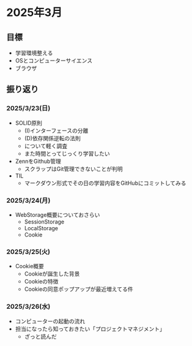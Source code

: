 # 2025年3月
## 目標
- 学習環境整える
- OSとコンピューターサイエンス
- ブラウザ

## 振り返り

### 2025/3/23(日)
- SOLID原則
  - (I)インターフェースの分離
  - (D)依存関係逆転の法則
  - について軽く調査
  - また時間とってじっくり学習したい
- ZennをGithub管理
  - スクラップはGit管理できないことが判明
- TIL
  - マークダウン形式でその日の学習内容をGitHubにコミットしてみる

### 2025/3/24(月)
- WebStorage概要についておさらい
  - SessionStorage
  - LocalStorage
  - Cookie

### 2025/3/25(火)
- Cookie概要
  - Cookieが誕生した背景
  - Cookieの特徴
  - Cookieの同意ポップアップが最近増えてる件

### 2025/3/26(水)
- コンピューターの起動の流れ
- 担当になったら知っておきたい「プロジェクトマネジメント」
  - ざっと読んだ